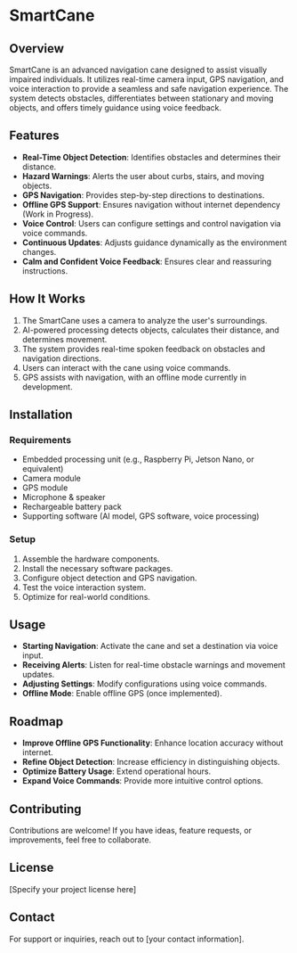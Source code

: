 # SmartCane

## Overview
SmartCane is an advanced navigation cane designed to assist visually impaired individuals. It utilizes real-time camera input, GPS navigation, and voice interaction to provide a seamless and safe navigation experience. The system detects obstacles, differentiates between stationary and moving objects, and offers timely guidance using voice feedback.

## Features
- **Real-Time Object Detection**: Identifies obstacles and determines their distance.
- **Hazard Warnings**: Alerts the user about curbs, stairs, and moving objects.
- **GPS Navigation**: Provides step-by-step directions to destinations.
- **Offline GPS Support**: Ensures navigation without internet dependency (Work in Progress).
- **Voice Control**: Users can configure settings and control navigation via voice commands.
- **Continuous Updates**: Adjusts guidance dynamically as the environment changes.
- **Calm and Confident Voice Feedback**: Ensures clear and reassuring instructions.

## How It Works
1. The SmartCane uses a camera to analyze the user's surroundings.
2. AI-powered processing detects objects, calculates their distance, and determines movement.
3. The system provides real-time spoken feedback on obstacles and navigation directions.
4. Users can interact with the cane using voice commands.
5. GPS assists with navigation, with an offline mode currently in development.

## Installation
### Requirements
- Embedded processing unit (e.g., Raspberry Pi, Jetson Nano, or equivalent)
- Camera module
- GPS module
- Microphone & speaker
- Rechargeable battery pack
- Supporting software (AI model, GPS software, voice processing)

### Setup
1. Assemble the hardware components.
2. Install the necessary software packages.
3. Configure object detection and GPS navigation.
4. Test the voice interaction system.
5. Optimize for real-world conditions.

## Usage
- **Starting Navigation**: Activate the cane and set a destination via voice input.
- **Receiving Alerts**: Listen for real-time obstacle warnings and movement updates.
- **Adjusting Settings**: Modify configurations using voice commands.
- **Offline Mode**: Enable offline GPS (once implemented).

## Roadmap
- **Improve Offline GPS Functionality**: Enhance location accuracy without internet.
- **Refine Object Detection**: Increase efficiency in distinguishing objects.
- **Optimize Battery Usage**: Extend operational hours.
- **Expand Voice Commands**: Provide more intuitive control options.

## Contributing
Contributions are welcome! If you have ideas, feature requests, or improvements, feel free to collaborate.

## License
[Specify your project license here]

## Contact
For support or inquiries, reach out to [your contact information].


